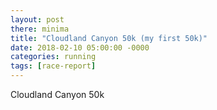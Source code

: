 ```yaml
---
layout: post
there: minima
title: "Cloudland Canyon 50k (my first 50k)"
date: 2018-02-10 05:00:00 -0000
categories: running
tags: [race-report]
---
```


Cloudland Canyon 50k
